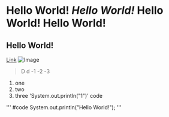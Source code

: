 Hello World!
_Hello World!_
__Hello World!__
Hello World!
============
Hello World!
------------
[Link](https://commonmark.org/help/)
![Image](http://url/b.jpg)
>D
>d
-1
-2
-3
1. one
2. two
3. three
'System.out.println("1")' code

'''
#code
System.out.println("Hello World!");
'''
